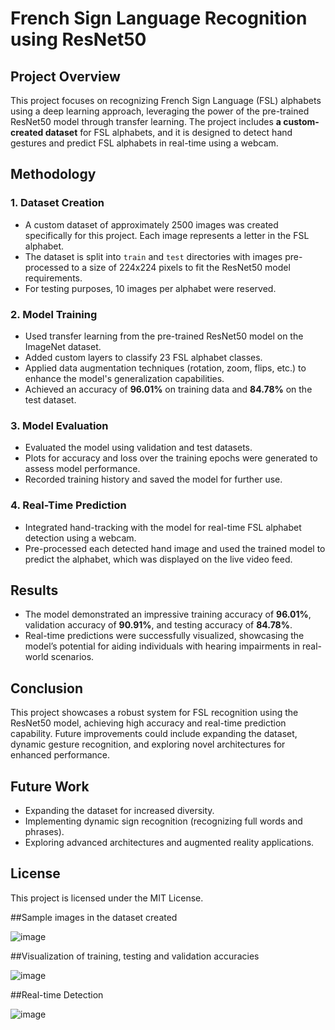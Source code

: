 
# French Sign Language Recognition using ResNet50

## Project Overview
This project focuses on recognizing French Sign Language (FSL) alphabets using a deep learning approach, leveraging the power of the pre-trained ResNet50 model through transfer learning. The project includes **a custom-created dataset** for FSL alphabets, and it is designed to detect hand gestures and predict FSL alphabets in real-time using a webcam.

## Methodology
### 1. Dataset Creation
- A custom dataset of approximately 2500 images was created specifically for this project. Each image represents a letter in the FSL alphabet.
- The dataset is split into `train` and `test` directories with images pre-processed to a size of 224x224 pixels to fit the ResNet50 model requirements.
- For testing purposes, 10 images per alphabet were reserved.

### 2. Model Training
- Used transfer learning from the pre-trained ResNet50 model on the ImageNet dataset.
- Added custom layers to classify 23 FSL alphabet classes.
- Applied data augmentation techniques (rotation, zoom, flips, etc.) to enhance the model's generalization capabilities.
- Achieved an accuracy of **96.01%** on training data and **84.78%** on the test dataset.

### 3. Model Evaluation
- Evaluated the model using validation and test datasets.
- Plots for accuracy and loss over the training epochs were generated to assess model performance.
- Recorded training history and saved the model for further use.

### 4. Real-Time Prediction
- Integrated hand-tracking with the model for real-time FSL alphabet detection using a webcam.
- Pre-processed each detected hand image and used the trained model to predict the alphabet, which was displayed on the live video feed.

## Results
- The model demonstrated an impressive training accuracy of **96.01%**, validation accuracy of **90.91%**, and testing accuracy of **84.78%**.
- Real-time predictions were successfully visualized, showcasing the model’s potential for aiding individuals with hearing impairments in real-world scenarios.

## Conclusion
This project showcases a robust system for FSL recognition using the ResNet50 model, achieving high accuracy and real-time prediction capability. Future improvements could include expanding the dataset, dynamic gesture recognition, and exploring novel architectures for enhanced performance.

## Future Work
- Expanding the dataset for increased diversity.
- Implementing dynamic sign recognition (recognizing full words and phrases).
- Exploring advanced architectures and augmented reality applications.

## License
This project is licensed under the MIT License.


##Sample images in the dataset created

![image](https://github.com/user-attachments/assets/70833067-e418-4513-8f72-215548effaaa)

##Visualization of training, testing and validation accuracies

![image](https://github.com/user-attachments/assets/28e03634-680d-4432-9295-8e6171fce9dc)

##Real-time Detection

![image](https://github.com/user-attachments/assets/d04e9f4f-85ee-4f82-8272-3a83b93f8c6b)




